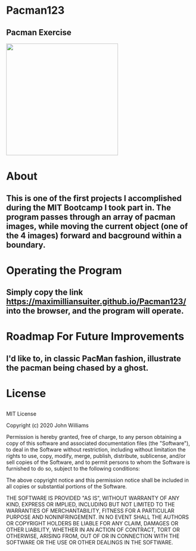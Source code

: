 # Pacman123
## Pacman Exercise 
<img src="Images.PacMan1.png" width="300">

# About

## This is one of the first projects I accomplished during the MIT Bootcamp I took part in. The program passes through an array of pacman images, while moving the current object (one of the 4 images) forward and bacground within a boundary. 

# Operating the Program
## Simply copy the link https://maximilliansuiter.github.io/Pacman123/ into the browser, and the program will operate.

# Roadmap For Future Improvements
## I'd like to, in classic PacMan fashion, illustrate the pacman being chased by a ghost.

# License
## 
   
MIT License

Copyright (c) 2020 John Williams

Permission is hereby granted, free of charge, to any person obtaining a copy
of this software and associated documentation files (the "Software"), to deal
in the Software without restriction, including without limitation the rights
to use, copy, modify, merge, publish, distribute, sublicense, and/or sell
copies of the Software, and to permit persons to whom the Software is
furnished to do so, subject to the following conditions:

The above copyright notice and this permission notice shall be included in all
copies or substantial portions of the Software.

THE SOFTWARE IS PROVIDED "AS IS", WITHOUT WARRANTY OF ANY KIND, EXPRESS OR
IMPLIED, INCLUDING BUT NOT LIMITED TO THE WARRANTIES OF MERCHANTABILITY,
FITNESS FOR A PARTICULAR PURPOSE AND NONINFRINGEMENT. IN NO EVENT SHALL THE
AUTHORS OR COPYRIGHT HOLDERS BE LIABLE FOR ANY CLAIM, DAMAGES OR OTHER
LIABILITY, WHETHER IN AN ACTION OF CONTRACT, TORT OR OTHERWISE, ARISING FROM,
OUT OF OR IN CONNECTION WITH THE SOFTWARE OR THE USE OR OTHER DEALINGS IN THE
SOFTWARE.
